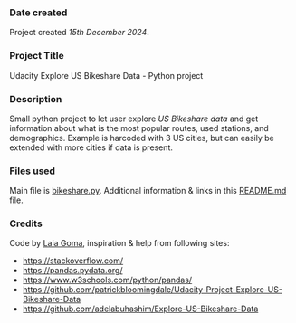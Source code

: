 ### Date created
Project created _15th December 2024_.

### Project Title
Udacity Explore US Bikeshare Data - Python project

### Description
Small python project to let user explore *US Bikeshare data* and get information about what is the most popular routes, used stations, and demographics. Example is harcoded with 3 US cities, but can easily be extended with more cities if data is present.

### Files used
Main file is [bikeshare.py](./bikeshare.py). Additional information & links in this [README.md](./README.md) file.

### Credits
Code by [Laia Goma](https://github.com/laiagoma), inspiration & help from following sites:
- https://stackoverflow.com/
- https://pandas.pydata.org/
- https://www.w3schools.com/python/pandas/
- https://github.com/patrickbloomingdale/Udacity-Project-Explore-US-Bikeshare-Data
- https://github.com/adelabuhashim/Explore-US-Bikeshare-Data


